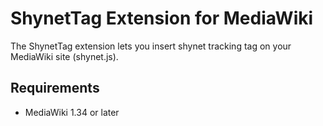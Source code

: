 # ShynetTag Extension for MediaWiki

The ShynetTag extension lets you insert shynet
tracking tag on your MediaWiki site (shynet.js).

## Requirements

- MediaWiki 1.34 or later

<!-- ## Installation

[Download the file from mwusers.org](https://mwusers.org/files/file/4-gtag/)
(a free account is required) and extract the file to your
extensions directory. We recommend that you "follow" the
download so that you are notified of new updates via email
when they are released.

To install the extension, add the following to your
LocalSettings.php file:
```php
wfLoadExtension( 'GTag' );
$wgGTagAnalyticsId = 'UA-XXXXXXXX-X'; // replace with your GA id
```

## Configuration

In addition to the required `$wgGTagAnalyticsId`, this extension
features many optional configuration variables that you may add
to your LocalSettings.php file.

| Variable | Default | Description |
| -------- | ------- | ----------- |
| `$wgGTagAnalyticsId` | _none_ | Google Analytics Id, for example `'UA-123456789-1'`. Required. |
| `$wgGTagHonorDNT` | `true` | If true, honor "Do Not Track" requests from browsers. If false, ignore such requests. |
| `$wgGTagTrackSensitivePages` | `true` | If true, insert tracking code into sensitive pages such as Special:UserLogin and Special:Preferences. If false, no tracking code is added to these pages. |

In addition to these configuration variables, you may assign the
right `gtag-exempt` to user groups to prevent them from being
tracked. This can be useful to give to staff groups so that your
internal users and staff are not tracked, giving you a better
idea of who is actually using your site. For example:
```php
$wgGroupPermissions['sysop']['gtag-exempt'] = true;
```

## Support

Free community support is available on the mwusers.org forums.
[Paid support plans](https://mwusers.org/store/category/2-mediawiki-support-subscriptions/)
are available as well. -->
